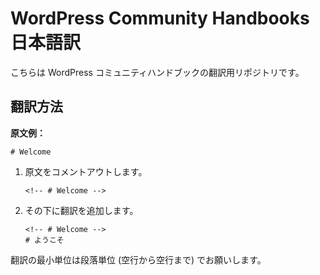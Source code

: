 # WordPress Community Handbooks 日本語訳

こちらは WordPress コミュニティハンドブックの翻訳用リポジトリです。

## 翻訳方法

__原文例：__

```
# Welcome
```

1.  原文をコメントアウトします。
    ```
    <!-- # Welcome -->
    ```
2.  その下に翻訳を追加します。
    ```
    <!-- # Welcome -->
    # ようこそ
    ```

翻訳の最小単位は段落単位 (空行から空行まで) でお願いします。
